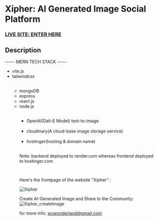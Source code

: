 # Xipher: AI Generated Image Social Platform 

### [LIVE SITE: ENTER HERE](https://xipher.space/)

## Description

----- MERN TECH STACK -----

<ul>
  <li>vite.js</li>
  <li>tailwindcss</li><br>
  
  <ul>
    <li>mongoDB</li>
    <li>express</li>
    <li>react.js</li>
    <li>node.js</li><br>
  <ul/>
    
  <li>OpenAI(Dall-E Model) text-to-image</li><br>
  
  <li>cloudinary(A cloud-base image storage service)</li><br>
  
  <li>hostinger(hosting & domain name)</li>
</ul> 

<br>
<p>Note: backend deployed to render.com whereas frontend deployed to hostinger.com<p/>

<br>

Here's the frontpage of the website "Xipher" :

![Xipher](https://user-images.githubusercontent.com/106410053/225764252-1f5fba0c-aed5-467e-9a9b-ff3cd32a0fe0.png)


Create AI-Generated Image and Share to the Community:
![Xipher_createImage](https://user-images.githubusercontent.com/106410053/225764382-b202a0b1-09fe-4465-bb0a-2720c526758a.png)


for more info:
wuwonderland@gmail.com
